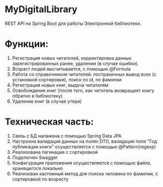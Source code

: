 # MyDigitalLibrary
REST API на Spring Boot для работы Электронной библиотеки.
# Функции:
1. Регистрация новых читателей, корректировка данных зарегистрированных ранее, удалении (в случае ошибки). 
2. Возраст людей высчитывается, с помощью @Formula
3. Работа со справочником читателей: постраничных вывод всех (с установкой сортировки), поиск по id, по фамилии
4. Регистрация новых книг, выдача читателям 
5. Освобождение книг (после того, как читатель возвращает книгу обратно в библиотеку)
6. Удаление книг (в случае утери)

# Техническая часть:
1. Связь с БД налажена с помощью Spring Data JPA 
2. Настроена валидация данных на полях DTO, валидация поля "Год публикации книги" осуществляется с помощью @Pattern(regexp)
3. Реализована пагинация с сортировкой
4. Подключен Swagger 
5. Конфигурация приложения осуществляется с помощью файла, хранящегося локально
6. Реализован кастомный метод для поиска человека по фамилии, с сортировкой по возрасту

